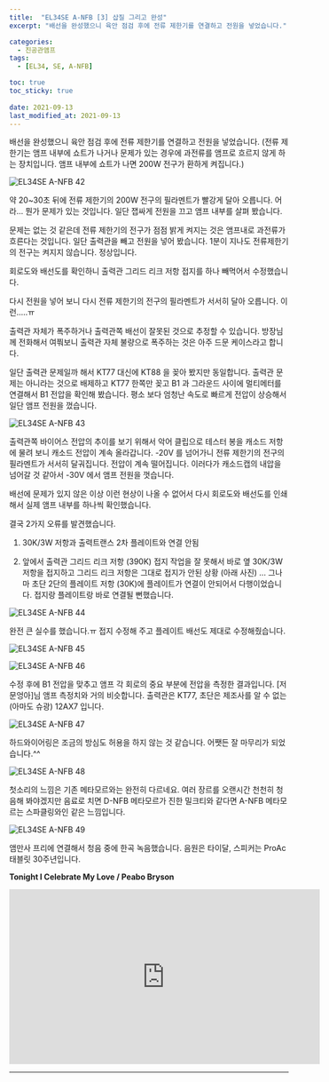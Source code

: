 ```yaml
---
title:  "EL34SE A-NFB [3] 삽질 그리고 완성"
excerpt: "배선을 완성했으니 육안 점검 후에 전류 제한기를 연결하고 전원을 넣었습니다."

categories:
  - 진공관앰프
tags:
  - [EL34, SE, A-NFB]

toc: true
toc_sticky: true
 
date: 2021-09-13
last_modified_at: 2021-09-13
---
```

배선을 완성했으니 육안 점검 후에 전류 제한기를 연결하고 전원을 넣었습니다. (전류 제한기는 앰프 내부에 쇼트가 나거나 문제가 있는 경우에 과전류를 앰프로 흐르지 않게 하는 장치입니다. 앰프 내부에 쇼트가 나면 200W 전구가 환하게 켜집니다.)

![EL34SE A-NFB 42](/assets/images/EL34SE-ANFB-42.jpg)

약 20~30초 뒤에 전류 제한기의 200W 전구의 필라멘트가 빨강게 달아 오릅니다. 어라... 뭔가 문제가 있는 것입니다. 일단 잽싸게 전원을 끄고 앰프 내부를 살펴 봤습니다. 

문제는 없는 것 같은데 전류 제한기의 전구가 점점 밝게 켜지는 것은 앰프내로 과전류가 흐른다는 것입니다. 일단 출력관을 빼고 전원을 넣어 봤습니다. 1분이 지나도 전류제한기의 전구는 켜지지 않습니다. 정상입니다.

회로도와 배선도를 확인하니 출력관 그리드 리크 저항 접지를 하나 빼먹어서 수정했습니다. 

다시 전원을 넣어 보니 다시 전류 제한기의 전구의 필라멘트가 서서히 달아 오릅니다. 이런.....ㅠ 

출력관 자체가 폭주하거나 출력관쪽 배선이 잘못된 것으로 추정할 수 있습니다. 방장님께 전화해서 여쭤보니 출력관 자체 불량으로 폭주하는 것은 아주 드문 케이스라고 합니다. 

일단 출력관 문제일까 해서 KT77 대신에 KT88 을 꽂아 봤지만 동일합니다. 출력관 문제는 아니라는 것으로 배제하고 KT77 한쪽만 꽂고 B1 과 그라운드 사이에 멀티메터를 연결해서 B1 전압을 확인해 봤습니다. 평소 보다 엄청난 속도로 빠르게 전압이 상승해서 일단 앰프 전원을 껐습니다.

![EL34SE A-NFB 43](/assets/images/EL34SE-ANFB-43.jpg)

출력관쪽 바이어스 전압의 추이를 보기 위해서 악어 클립으로 테스터 봉을 캐소드 저항에 물려 보니 캐소드 전압이 계속 올라갑니다. -20V 를 넘어가니 전류 제한기의 전구의 필라멘트가 서서히 달궈집니다. 전압이 계속 떨어집니다. 이러다가 캐소드캡의 내압을 넘어갈 것 같아서 -30V 에서 앰프 전원을 껏습니다.​

배선에 문제가 있지 않은 이상 이런 현상이 나올 수 없어서 다시 회로도와 배선도를 인쇄해서 실제 앰프 내부를 하나씩 확인했습니다.

결국 2가지 오류를 발견했습니다.

1) 30K/3W 저항과 출력트랜스 2차 플레이트와 연결 안됨

2) 앞에서 출력관 그리드 리크 저항 (390K) 접지 작업을 잘 못해서 바로 옆 30K/3W 저항을 접지하고 그리드 리크 저항은 그대로 접지가 안된 상황 (아래 사진) ... 그나마 초단 2단의 플레이트 저항 (30K)에 플레이트가 연결이 안되어서 다행이었습니다. 접지랑 플레이트랑 바로 연결될 뻔했습니다.

![EL34SE A-NFB 44](/assets/images/EL34SE-ANFB-44.jpg)

완전 큰 실수를 했습니다.ㅠ 접지 수정해 주고 플레이트 배선도 제대로 수정해줬습니다. 

![EL34SE A-NFB 45](/assets/images/EL34SE-ANFB-45.jpg)

![EL34SE A-NFB 46](/assets/images/EL34SE-ANFB-46.jpg)

수정 후에 B1 전압을 맞추고 앰프 각 회로의 중요 부분에 전압을 측정한 결과입니다. [저문엉아]님 앰프 측정치와 거의 비슷합니다. 출력관은 KT77, 초단은 제조사를 알 수 없는 (아마도 슈광) 12AX7 입니다.

![EL34SE A-NFB 47](/assets/images/EL34SE-ANFB-47.png)

하드와이어링은 조금의 방심도 허용을 하지 않는 것 같습니다. 어쨋든 잘 마무리가 되었습니다.^^

![EL34SE A-NFB 48](/assets/images/EL34SE-ANFB-48.jpg)

첫소리의 느낌은 기존 메타모르와는 완전히 다르네요.
여러 장르를 오랜시간 천천히 청음해 봐야겠지만 음료로 치면 D-NFB 메타모르가 진한 밀크티와 같다면 A-NFB 메타모르는 스파클링와인 같은 느낌입니다. 

![EL34SE A-NFB 49](/assets/images/EL34SE-ANFB-49.jpg)

앰만사 프리에 연결해서 청음 중에 한곡 녹음했습니다. 음원은 타이달, 스피커는 ProAc 태블릿 30주년입니다.

**Tonight I Celebrate My Love / Peabo Bryson**

<iframe width="560" height="315" src="https://www.youtube.com/embed/ra6wO1FFBvk" frameborder="0" allowfullscreen></iframe>

---